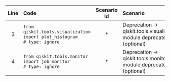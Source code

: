 | Line | Code | Scenario Id | Scenario | Artifact | Refactoring |
| :-: | :- | :-: | :- | :- | :- |
| 3 | `from qiskit.tools.visualization import plot_histogram                   # type: ignore` | * | Deprecation -> qiskit.tools.visualization module deprecated (optional) | qiskit.tools.visualization | `from qiskit.visualization import plot_histogram` |
| 4 | `from qiskit.tools.monitor import job_monitor                        # type: ignore` | * | Deprecation -> qiskit.tools.monitor module deprecated (optional) | qiskit.tools.monitor | `from qiskit.providers.jobmonitor import job_monitor` |
